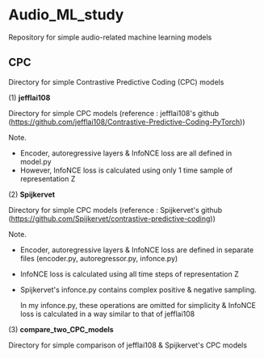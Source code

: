 # Audio_ML_study

Repository for simple audio-related machine learning models

## CPC

Directory for simple Contrastive Predictive Coding (CPC) models

(1) **jefflai108**

Directory for simple CPC models (reference : jefflai108's github (https://github.com/jefflai108/Contrastive-Predictive-Coding-PyTorch))

Note.
  * Encoder, autoregressive layers & InfoNCE loss are all defined in model.py
  * However, InfoNCE loss is calculated using only 1 time sample of representation Z

(2) **Spijkervet**

Directory for simple CPC models (reference : Spijkervet's github (https://github.com/Spijkervet/contrastive-predictive-coding))

Note.
  * Encoder, autoregressive layers & InfoNCE loss are defined in separate files (encoder.py, autoregressor.py, infonce.py)
  * InfoNCE loss is calculated using all time steps of representation Z
  * Spijkervet's infonce.py contains complex positive & negative sampling.
    
    In my infonce.py, these operations are omitted for simplicity & InfoNCE loss is calculated in a way similar to that of jefflai108

(3) **compare_two_CPC_models**

Directory for simple comparison of jefflai108 & Spijkervet's CPC models


